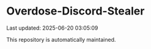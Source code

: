 # Overdose-Discord-Stealer

Last updated: 2025-06-20 03:05:09

This repository is automatically maintained.
